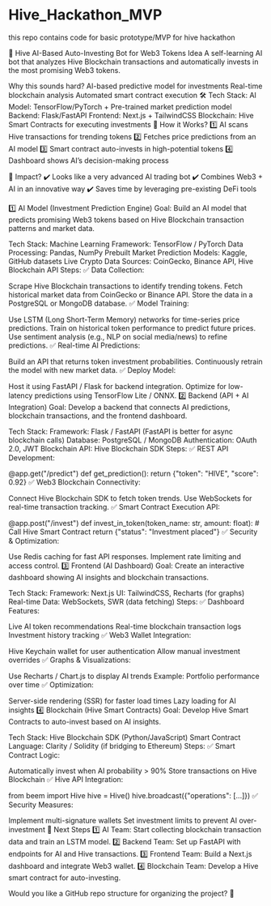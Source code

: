 # Hive_Hackathon_MVP
this repo contains  code for basic prototype/MVP for hive hackathon





 🚀 Hive AI-Based Auto-Investing Bot for Web3 Tokens
Idea
A self-learning AI bot that analyzes Hive Blockchain transactions and automatically invests in the most promising Web3 tokens.

Why this sounds hard?
AI-based predictive model for investments
Real-time blockchain analysis
Automated smart contract execution
🛠 Tech Stack:
AI Model:
TensorFlow/PyTorch + Pre-trained market prediction model
Backend:
Flask/FastAPI
Frontend:
Next.js + TailwindCSS
Blockchain:
Hive Smart Contracts for executing investments
🎯 How it Works?
1️⃣ AI scans Hive transactions for trending tokens
2️⃣ Fetches price predictions from an AI model
3️⃣ Smart contract auto-invests in high-potential tokens
4️⃣ Dashboard shows AI’s decision-making process

🚀 Impact?
✔️ Looks like a very advanced AI trading bot
✔️ Combines Web3 + AI in an innovative way
✔️ Saves time by leveraging pre-existing DeFi tools

1️⃣ AI Model (Investment Prediction Engine)
Goal:
Build an AI model that predicts promising Web3 tokens based on Hive Blockchain transaction patterns and market data.

Tech Stack:
Machine Learning Framework: TensorFlow / PyTorch
Data Processing: Pandas, NumPy
Prebuilt Market Prediction Models: Kaggle, GitHub datasets
Live Crypto Data Sources: CoinGecko, Binance API, Hive Blockchain API
Steps:
✅ Data Collection:

Scrape Hive Blockchain transactions to identify trending tokens.
Fetch historical market data from CoinGecko or Binance API.
Store the data in a PostgreSQL or MongoDB database.
✅ Model Training:

Use LSTM (Long Short-Term Memory) networks for time-series price predictions.
Train on historical token performance to predict future prices.
Use sentiment analysis (e.g., NLP on social media/news) to refine predictions.
✅ Real-time AI Predictions:

Build an API that returns token investment probabilities.
Continuously retrain the model with new market data.
✅ Deploy Model:

Host it using FastAPI / Flask for backend integration.
Optimize for low-latency predictions using TensorFlow Lite / ONNX.
2️⃣ Backend (API + AI Integration)
Goal:
Develop a backend that connects AI predictions, blockchain transactions, and the frontend dashboard.

Tech Stack:
Framework: Flask / FastAPI (FastAPI is better for async blockchain calls)
Database: PostgreSQL / MongoDB
Authentication: OAuth 2.0, JWT
Blockchain API: Hive Blockchain SDK
Steps:
✅ REST API Development:

@app.get("/predict")
def get_prediction():
    return {"token": "HIVE", "score": 0.92}
✅ Web3 Blockchain Connectivity:

Connect Hive Blockchain SDK to fetch token trends.
Use WebSockets for real-time transaction tracking.
✅ Smart Contract Execution API:

@app.post("/invest")
def invest_in_token(token_name: str, amount: float):
    # Call Hive Smart Contract
    return {"status": "Investment placed"}
✅ Security & Optimization:

Use Redis caching for fast API responses.
Implement rate limiting and access control.
3️⃣ Frontend (AI Dashboard)
Goal:
Create an interactive dashboard showing AI insights and blockchain transactions.

Tech Stack:
Framework: Next.js
UI: TailwindCSS, Recharts (for graphs)
Real-time Data: WebSockets, SWR (data fetching)
Steps:
✅ Dashboard Features:

Live AI token recommendations
Real-time blockchain transaction logs
Investment history tracking
✅ Web3 Wallet Integration:

Hive Keychain wallet for user authentication
Allow manual investment overrides
✅ Graphs & Visualizations:

Use Recharts / Chart.js to display AI trends
Example: Portfolio performance over time
✅ Optimization:

Server-side rendering (SSR) for faster load times
Lazy loading for AI insights
4️⃣ Blockchain (Hive Smart Contracts)
Goal:
Develop Hive Smart Contracts to auto-invest based on AI insights.

Tech Stack:
Hive Blockchain SDK (Python/JavaScript)
Smart Contract Language: Clarity / Solidity (if bridging to Ethereum)
Steps:
✅ Smart Contract Logic:

Automatically invest when AI probability > 90%
Store transactions on Hive Blockchain
✅ Hive API Integration:

from beem import Hive
hive = Hive()
hive.broadcast({"operations": [...]})
✅ Security Measures:

Implement multi-signature wallets
Set investment limits to prevent AI over-investment
🚀 Next Steps
1️⃣ AI Team: Start collecting blockchain transaction data and train an LSTM model.
2️⃣ Backend Team: Set up FastAPI with endpoints for AI and Hive transactions.
3️⃣ Frontend Team: Build a Next.js dashboard and integrate Web3 wallet.
4️⃣ Blockchain Team: Develop a Hive smart contract for auto-investing.

Would you like a GitHub repo structure for organizing the project? 🚀 
